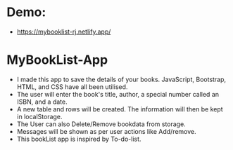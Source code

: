  # Demo:
 - https://mybooklist-rj.netlify.app/
# MyBookList-App
- I made this app to save the details of your books. JavaScript, Bootstrap, HTML, and CSS have all been utilised.
- The user will enter the book's title, author, a special number called an ISBN, and a date.
- A new table and rows will be created. The information will then be kept in localStorage.
- The User can also Delete/Remove bookdata from storage.
- Messages will be shown as per user actions like Add/remove.
- This bookList app is inspired by To-do-list.

 
